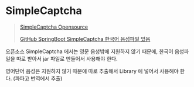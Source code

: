 # SimpleCaptcha

> [SimpleCaptcha Opensource](https://sourceforge.net/p/simplecaptcha/code/ci/master/tree/)
>
> [GitHub SpringBoot SimpleCaptcha 한국어 음성파일 있음](https://github.com/audtjddld/springboot-simplecaptcha/blob/master/src/main/resources/lib/simplecaptcha-1.2.1-mvn.jar)

오픈소스 SimpleCaptcha 에서는 영문 음성밖에 지원하지 않기 때문에, 한국어 음성파일을 따로 받아서 jar 파일로 만들어서 사용해야 한다.

영어단어 음성은 지원하지 않기 때문에 따로 추출해서 Library 에 넣어서 사용해야 한다. (파파고 번역에서 추출)
